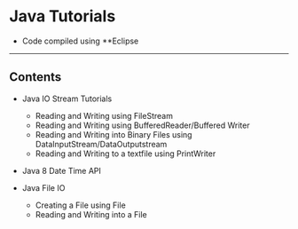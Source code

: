 # Java Tutorials

- Code compiled using **Eclipse 

--------------------------------------------

## Contents

- Java IO Stream Tutorials
	- Reading and Writing using FileStream
	- Reading and Writing using BufferedReader/Buffered Writer
	- Reading and Writing into Binary Files using DataInputStream/DataOutputstream
	- Reading and Writing to a textfile using PrintWriter

- Java 8 Date Time API
- Java File IO 
	- Creating a File using File 
	- Reading and Writing into a File


